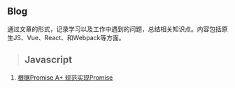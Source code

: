## Blog

通过文章的形式，记录学习以及工作中遇到的问题，总结相关知识点。内容包括原生JS、Vue、React、和Webpack等方面。

> ## Javascript
1. [根据Promise A+ 规范实现Promise]()